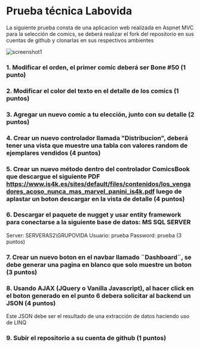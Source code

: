 ﻿# Prueba técnica Labovida
 
 La siguiente prueba consta de una aplicacion web realizada en Aspnet MVC para la selección de comics, se deberá realizar el fork del 
 repositorio en sus cuentas de github y clonarlas en sus respectivos ambientes

![screenshot1](https://github.com/sarn1/example-aspnet-mvc/blob/master/screenshot1.png)

### 1. Modificar el orden, el primer comic deberá ser Bone #50 (1 punto) ###
### 2. Modificar el color del texto en el detalle de los comics (1 puntos) ###
### 3. Agregar un nuevo comic a tu elección, junto con su detalle (2 puntos) ###
### 4. Crear un nuevo controlador llamada "Distribucion", deberá tener una vista que muestre una tabla con valores random de ejemplares vendidos (4 puntos) ###
### 5. Crear un nuevo método dentro del controlador ComicsBook que descargue el siguiente PDF https://www.is4k.es/sites/default/files/contenidos/los_vengadores_acoso_nunca_mas_marvel_panini_is4k.pdf luego de aplastar un boton descargar en la vista de detalle (4 puntos) ###
### 6. Descargar el paquete de nugget y usar entity framework para conectarse a la siguiente base de datos: MS SQL SERVER ###
Server: SERVERAS2\GRUPOVIDA 
Usuario: prueba
Password: prueba (3 puntos) 
### 7. Crear un nuevo boton en el navbar llamado ¨Dashboard¨, se debe generar una pagina en blanco que solo muestre un boton (3 puntos) ###
### 8. Usando AJAX (JQuery o Vanilla Javascript), al hacer click en el boton generado en el punto 6 debera solicitar al backend un JSON (4 puntos) ###
Este JSON debe ser el resultado de una extracción de datos haciendo uso de LINQ
### 9. Subir el repositorio a su cuenta de github (1 puntos) ###
